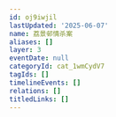 ```yaml
---
id: oj9iwjil
lastUpdated: '2025-06-07'
name: 荔景邨情杀案
aliases: []
layer: 3
eventDate: null
categoryId: cat_1wmCydV7
tagIds: []
timelineEvents: []
relations: []
titledLinks: []
---
```


